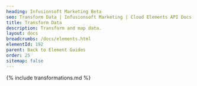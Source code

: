 ```yaml
---
heading: Infusionsoft Marketing Beta
seo: Transform Data | Infusionsoft Marketing | Cloud Elements API Docs
title: Transform Data
description: Transform and map data.
layout: docs
breadcrumbs: /docs/elements.html
elementId: 192
parent: Back to Element Guides
order: 25
sitemap: false
---
```


{% include transformations.md %}

